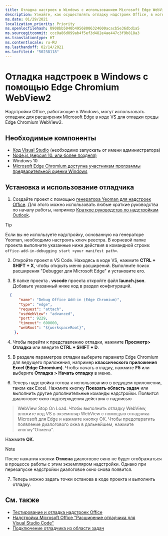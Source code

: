 ```yaml
---
title: Отладка настроек в Windows с использованием Microsoft Edge WebView2 (на основе Chromium)
description: Узнайте, как осуществлять отладку надстроек Office, в которых используется Microsoft Edge WebView2 (на основе Chromium) с помощью отладчика для расширения Microsoft Edge в коде VS.
ms.date: 01/29/2021
localization_priority: Priority
ms.openlocfilehash: 0908bb5040b49568006324600acacb5e36dbd1a5
ms.sourcegitcommit: ccc0a86d099ab4f5ef3d482e4ae447c3f9b818a3
ms.translationtype: HT
ms.contentlocale: ru-RU
ms.lasthandoff: 02/14/2021
ms.locfileid: "50238118"
---
```

# <a name="debug-add-ins-on-windows-using-edge-chromium-webview2"></a>Отладка надстроек в Windows с помощью Edge Chromium WebView2

Надстройки Office, работающие в Windows, могут использовать отладчик для расширения Microsoft Edge в коде VS для отладки среды Edge Chromium WebView2.

## <a name="prerequisites"></a>Необходимые компоненты

- [Код Visual Studio](https://code.visualstudio.com/) (необходимо запускать от имени администратора)
- [Node.js (версия 10. или более поздняя)](https://nodejs.org/)
- Windows 10
- [Microsoft Edge Chromium доступна участникам программы предварительной оценки Windows](https://www.microsoftedgeinsider.com/)

## <a name="install-and-use-the-debugger"></a>Установка и использование отладчика

1. Создайте проект с помощью [генератора Yeoman для надстроек Office](https://github.com/OfficeDev/generator-office). Для этого можно использовать любые краткие руководства по началу работы, например [Краткое руководство по надстройкам Outlook](../quickstarts/outlook-quickstart.md).

> [!TIP]
> Если вы не используете надстройку, основанную на генераторе Yeoman, необходимо настроить ключ реестра. В корневой папке проекта выполните указанные ниже действия в командной строке: `office-add-in-debugging start <your manifest path>`.

2. Откройте проект в VS Code. Находясь в коде VS, нажмите **CTRL + SHIFT + X**, чтобы открыть меню расширений. Выполните поиск расширения "Debugger для Microsoft Edge" и установите его.

3. В папке проекта **. vscode** проекта откройте файл **launch.json**. Добавьте указанный ниже код в раздел конфигураций.

```JSON
  {
      "name": "Debug Office Add-in (Edge Chromium)",
      "type": "edge",
      "request": "attach",
      "useWebView": "advanced",
      "port": 9229,
      "timeout": 600000,
      "webRoot": "${workspaceRoot}",
    },
```

4. Чтобы перейти к представлению отладки, нажмите **Просмотр> Отладка** или введите **CTRL + SHIFT + D**.

5. В разделе параметров отладки выберите параметр Edge Chromium для ведущего приложения, например **классического приложения Excel (Edge Chromium)**. Чтобы начать отладку, нажмите **F5** или выберите **Отладка > Начать отладку** в меню.

6. Теперь надстройка готова к использованию в ведущем приложении, таком как Excel. Нажмите кнопку **Показать область задач** или выполнить другие дополнительные команды надстройки. Появится диалоговое окно подтверждения действия с надписью

> WebView Stop On Load. 
> Чтобы выполнить отладку WebView, вложите код VS в экземпляр WebView с помощью отладчика Microsoft для Edge и нажмите кнопку ОК. Чтобы предотвратить появление диалогового окна в дальнейшем, нажмите кнопку"Отмена".

Нажмите **ОК**.

> [!NOTE]
> После нажатия кнопки **Отмена** диалоговое окно не будет отображаться в процессе работы с этим экземпляром надстройки. Однако при перезапуске надстройки диалоговое окно снова появится.

7. Теперь можно задать точки останова в коде проекта и выполнить отладку.

## <a name="see-also"></a>См. также

* [Тестирование и отладка надстроек Office](test-debug-office-add-ins.md)
* [Надстройка Microsoft Office "Расширение отладчика для Visual Studio Code"](debug-with-vs-extension.md)
* [Подключение отладчика из области задач](attach-debugger-from-task-pane.md)
